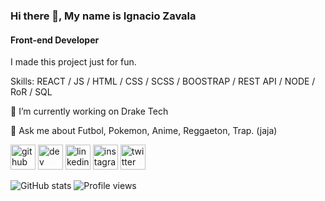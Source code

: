 ### Hi there 👋, My name is Ignacio Zavala
#### Front-end Developer
I made this project just for fun.

Skills: REACT / JS / HTML / CSS / SCSS / BOOSTRAP / REST API / NODE / RoR / SQL

🔭 I’m currently working on Drake Tech 

💬 Ask me about Futbol, Pokemon, Anime, Reggaeton, Trap. (jaja)

[<img src='https://cdn.jsdelivr.net/npm/simple-icons@3.0.1/icons/github.svg' alt='github' height='40'>](https://github.com/cionagi)  [<img src='https://cdn.jsdelivr.net/npm/simple-icons@3.0.1/icons/dev-dot-to.svg' alt='dev' height='40'>](https://dev.to/cionagi)  [<img src='https://cdn.jsdelivr.net/npm/simple-icons@3.0.1/icons/linkedin.svg' alt='linkedin' height='40'>](https://www.linkedin.com/in/luiszavala/)  [<img src='https://cdn.jsdelivr.net/npm/simple-icons@3.0.1/icons/instagram.svg' alt='instagram' height='40'>](https://www.instagram.com/cionagi/)  [<img src='https://cdn.jsdelivr.net/npm/simple-icons@3.0.1/icons/twitter.svg' alt='twitter' height='40'>](https://twitter.com/inacioZavala)  

![GitHub stats](https://github-readme-stats.vercel.app/api?username=cionagi&show_icons=true)  ![Profile views](https://gpvc.arturio.dev/cionagi)  
